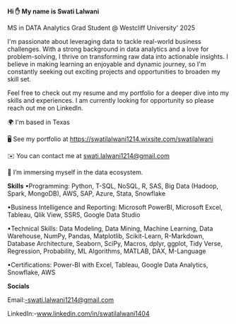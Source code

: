 **Hi ✋ My name is Swati Lalwani**


MS in DATA Analytics Grad Student @ Westcliff University' 2025


I'm passionate about leveraging data to tackle real-world business challenges. With a strong background in data analytics and a love for problem-solving, I thrive on transforming raw data into actionable insights. I believe in making learning an enjoyable and dynamic journey, so I'm constantly seeking out exciting projects and opportunities to broaden my skill set.

Feel free to check out my resume and my portfolio for a deeper dive into my skills and experiences. I am currently looking for opportunity so please reach out me on LinkedIn.

🌍  I'm based in Texas

🖥️  See my portfolio at https://swatilalwani1214.wixsite.com/swatilalwani

✉️  You can contact me at swati.lalwani1214@gmail.com

🧠  I’m immersing myself in the data ecosystem.

**Skills**
▪Programming: Python, T-SQL, NoSQL, R, SAS, Big Data (Hadoop, Spark, MongoDB), AWS, SAP, Azure, Stata, Snowflake

▪Business Intelligence and Reporting: Microsoft PowerBI, Microsoft Excel, Tableau, Qlik View, SSRS, Google Data Studio

▪Technical Skills: Data Modeling, Data Mining, Machine Learning, Data Warehouse, NumPy, Pandas, Matplotlib, Scikit-Learn, R-Markdown, Database Architecture,
Seaborn, SciPy, Macros, dplyr, ggplot, Tidy Verse, Regression, Probability, ML Algorithms, MATLAB, DAX, M-Language

▪Certifications: Power-BI with Excel, Tableau, Google Data Analytics, Snowflake, AWS

**Socials**

Email:-swati.lalwani1214@gmail.com

LinkedIn:-www.linkedin.com/in/swatilalwani1404 

